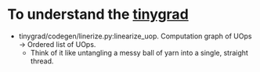 # To understand the [tinygrad](https://github.com/tinygrad/tinygrad)

* tinygrad/codegen/linerize.py:linearize_uop. Computation graph of UOps -> Ordered list of UOps.
  * Think of it like untangling a messy ball of yarn into a single, straight thread.
